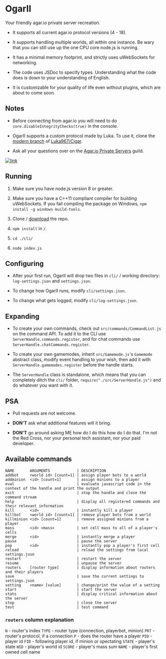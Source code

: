 # OgarII

Your friendly agar.io private server recreation.

- It supports all current agar.io protocol versions (4 - 18).

- It supports handling multiple worlds, all within one instance. Be wary that you can still use up the one CPU core node.js is running.

- It has a minimal memory footprint, and strictly uses uWebSockets for networking.

- The code uses JSDoc to specify types. Understanding what the code does is down to your understanding of English.

- It is customizable for your quality of life even without plugins, which are about to come soon.

## Notes

- Before connecting from agar.io you will need to do `core.disableIntegrityChecks(true)` in the console.

- OgarII supports a custom protocol made by Luka. To use it, clone the [modern branch](https://github.com/Luka967/Cigar/tree/modern) of [Luka967/Cigar](https://github.com/Luka967/Cigar).

- Ask all your questions over on the [Agar.io Private Servers](https://discord.gg/66X2ESb) guild.

[![link](https://discordapp.com/api/guilds/407210435721560065/embed.png?style=banner2)](https://discord.gg/66X2ESb)

## Running

1. Make sure you have node.js version 8 or greater.

2. Make sure you have a C++11 compliant compiler for building uWebSockets. If you fail compiling the package on Windows, `npm install -g windows-build-tools`.

3. Clone / [download](https://github.com/Luka967/OgarII/archive/master.zip) the repo.

4. `npm install` in `/`.

5. `cd ./cli/`

6. `node index.js`

## Configuring

- After your first run, OgarII will drop two files in `cli/` / working directory: `log-settings.json` and `settings.json`.

- To change how OgarII runs, modify `cli/settings.json`.

- To change what gets logged, modify `cli/log-settings.json`.

## Expanding

- To create your own commands, check out `src/commands/CommandList.js` on the command API. To add it to the CLI use `ServerHandle.commands.register`, and for chat commands use `ServerHandle.chatCommands.register`.

- To create your own gamemodes, inherit `src/Gamemode.js`'s `Gamemode` abstract class, modify event handling to your wish, then add it with `ServerHandle.gamemodes.register` before the handle starts.

- The `ServerHandle` class is standalone, which means that you can completely ditch the `cli/` folder, `require("./src/ServerHandle.js")` and do whatever you want with it.

## PSA

- Pull requests are not welcome.

- **DON'T** ask what additional features will it bring.

- **DON'T** go around asking ME how do I do this how do I do that. I'm not the Red Cross, nor your personal tech assistant, nor your paid developer.

## Available commands

```
NAME       ARGUMENTS            | DESCRIPTION
addbot     <world id> [count=1] | assign player bots to a world
addminion  <id> [count=1]       | assign minions to a player
eval                            | evaluate javascript code in the context of the handle and print the output
exit                            | stop the handle and close the command stream
help                            | display all registered commands and their relevant information
kill       <id>                 | instantly kill a player
killbot    <world id> [count=1] | remove player bots from a world
killminion <id> [count=1]       | remove assigned minions from a player
mass       <id> <mass>          | set cell mass to all of a player's cells
merge      <id>                 | instantly merge a player
pause                           | pause the server
pop        <id>                 | instantly pop a player's first cell
reload                          | reload the settings from local settings.json
restart                         | restart the server
resume                          | unpause the server
routers    [router type]        | display information about routers and their players
save                            | save the current settings to settings.json
setting    <name> [value]       | change/print the value of a setting
start                           | start the server
stats                           | display critical information about the server
stop                            | close the server
test                            | test command
```

### `routers` column explanation

`N` - router's index
`TYPE` - router type (connection, playerbot, minion)
`PRT` - router's protocol, if a connection
`P` - does the router have a player
`PID` - player id
`FID` - following player id, if minion or spectating
`STATE` - player's state
`WID` - player's world id
`SCORE` - player's mass sum
`NAME` - player's first owned cell name